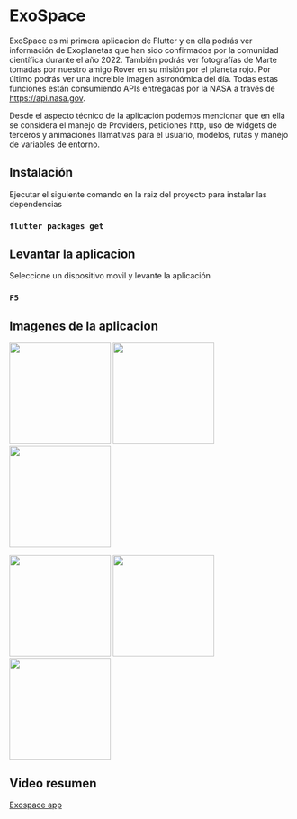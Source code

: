 # ExoSpace

ExoSpace es mi primera aplicacion de Flutter y en ella podrás ver información de Exoplanetas que han sido confirmados por la comunidad científica durante el año 2022. También podrás ver fotografías de Marte tomadas por nuestro amigo Rover en su misión por el planeta rojo. Por último podrás ver una increible imagen astronómica del día. Todas estas funciones están consumiendo APIs entregadas por la NASA a través de https://api.nasa.gov.

Desde el aspecto técnico de la aplicación podemos mencionar que en ella se considera el manejo de Providers, peticiones http, uso de widgets de terceros y animaciones llamativas para el usuario, modelos, rutas y manejo de variables de entorno.

## Instalación

Ejecutar el siguiente comando en la raiz del proyecto para instalar las dependencias
### `flutter packages get`

## Levantar la aplicacion

Seleccione un dispositivo movil y levante la aplicación

### `F5`

## Imagenes de la aplicacion 
<p float="left">
  <img src="https://res.cloudinary.com/dl7kl3hgv/image/upload/v1652729720/1_im53cx.jpg" width="180"> 
  <img src="https://res.cloudinary.com/dl7kl3hgv/image/upload/v1652729720/2_comrpq.jpg" width="180"> 
  <img src="https://res.cloudinary.com/dl7kl3hgv/image/upload/v1652729720/3_u4kyzs.jpg" width="180"> 
</p>
<p float="left">
  <img src="https://res.cloudinary.com/dl7kl3hgv/image/upload/v1652729720/4_p8kvks.jpg" width="180"> 
  <img src="https://res.cloudinary.com/dl7kl3hgv/image/upload/v1652729720/5_gphgm0.jpg" width="180"> 
  <img src="https://res.cloudinary.com/dl7kl3hgv/image/upload/v1652729720/6_hz256h.jpg" width="180"> 
</p>

## Video resumen
[Exospace app](https://res.cloudinary.com/dl7kl3hgv/video/upload/v1652729752/Exospace_app_qlmllu.mp4)